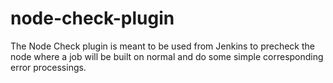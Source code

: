 # node-check-plugin
The Node Check plugin is meant to be used from Jenkins to precheck the node where a job will be built on normal and do some simple corresponding error processings.
